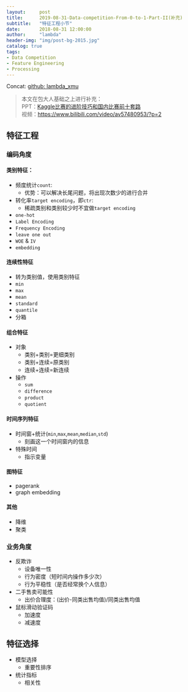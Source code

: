 ```yaml
---
layout:     post
title:      2019-08-31-Data-competition-From-0-to-1-Part-II(补充)
subtitle:   "特征工程小节"
date:       2018-08-31 12:00:00
author:     "lambda"
header-img: "img/post-bg-2015.jpg"
catalog: true
tags:
- Data Competition
- Feature Engineering
- Processing
---
```


Concat: [github: lambda_xmu](https://github.com/lambda-xmu)

> 本文在包大人基础之上进行补充：  
PPT：[Kaggle比赛的进阶技巧和国内比赛前十套路](https://zhuanlan.zhihu.com/p/71609765?utm_source=wechat_session&utm_medium=social&utm_oi=588099158540423168&s_r=0&from=singlemessage&isappinstalled=0)  
视频：https://www.bilibili.com/video/av57480953/?p=2

## 特征工程
### 编码角度
#### 类别特征：
- 频度统计`count`:
    - 优势：可以解决长尾问题，将出现次数少的进行合并
- 转化率`target encoding`，即`ctr`:
    - 稀疏类别和类别较少时不宜做`target encoding`
- `one-hot`
- `Label Encoding`
- `Frequency Encoding`
- `leave one out`
- `WOE` & `IV`
- `embedding`

#### 连续性特征
- 转为类别值，使用类别特征
- `min`
- `max`
- `mean`
- `standard`
- `quantile`
- 分箱

#### 组合特征
- 对象
    - 类别+类别=更细类别
    - 类别+连续=原类别
    - 连续+连续=新连续
- 操作
    - `sum`
    - `difference`
    - `product`
    - `quotient`

#### 时间序列特征
- 时间窗+统计(`min`,`max`,`mean`,`median`,`std`)
    - 刻画这一个时间窗内的信息
- 特殊时间
    - 指示变量

#### 图特征
- pagerank
- graph embedding

#### 其他
- 降维
- 聚类

### 业务角度
- 反欺诈
    - 设备唯一性
    - 行为密度（短时间内操作多少次）
    - 行为平稳性（是否经常换个人信息）
- 二手售卖可能性
    - 出价合理度：(出价-同类出售均值)/同类出售均值
- 鼠标滑动验证码
    - 加速度
    - 减速度

## 特征选择
- 模型选择
    - 重要性排序
- 统计指标
    - 相关性
